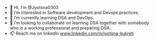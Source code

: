 - 👋 Hi, I’m @Jyotsna0303
- 👀 I’m interested in Software development and Devops practices.
- 🌱 I’m currently learning DSA and DevOps.
- 💞️ I’m looking to collaborate on learning DSA together with somebody who is a working professional and preparing DSA.
- 📫 Reach me on linkedin www.linkedin.com/in/jyotsna-kukreti

<!---
Jyotsna0303/Jyotsna0303 is a ✨ special ✨ repository because its `README.md` (this file) appears on your GitHub profile.
You can click the Preview link to take a look at your changes.
--->
